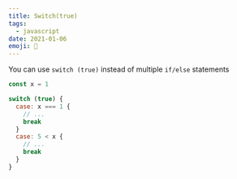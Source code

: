 ```yaml
---
title: Switch(true)
tags:
  - javascript
date: 2021-01-06
emoji: 🔦
---
```


You can use `switch (true)` instead of multiple `if/else` statements

```js
const x = 1

switch (true) {
  case: x === 1 {
    // ...
    break
  }
  case: 5 < x {
    // ...
    break
  }
}
```
